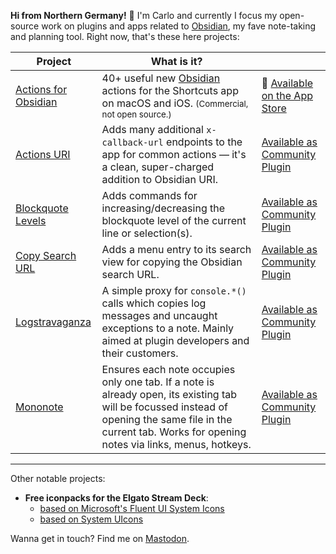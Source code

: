 **Hi from Northern Germany!** 👋 I'm Carlo and currently I focus my open-source work on plugins and apps related to [Obsidian](https://obsidian.md), my fave note-taking and planning tool.  Right now, that's these here projects:

| Project | What is it? | |
| - | - | - |
| [Actions for Obsidian](https://obsidian.actions.work/) | 40+ useful new [Obsidian](https://obsidian.md) actions for the Shortcuts app on macOS and iOS. <small>(Commercial, not open source.)</small> |  [Available on the App Store](https://apps.apple.com/app/id1659667937) |
| [Actions URI](https://github.com/czottmann/obsidian-actions-uri) | Adds many additional `x-callback-url` endpoints to the app for common actions — it's a clean, super-charged addition to Obsidian URI. | [Available as Community Plugin](https://obsidian.md/plugins?id=zottmann) | 
| [Blockquote Levels](https://github.com/czottmann/obsidian-blockquote-levels) | Adds commands for increasing/decreasing the blockquote level of the current line or selection(s). | [Available as Community Plugin](https://obsidian.md/plugins?id=zottmann) |
| [Copy Search URL](https://github.com/czottmann/obsidian-copy-search-url) | Adds a menu entry to its search view for copying the Obsidian search URL. | [Available as Community Plugin](https://obsidian.md/plugins?id=zottmann) |
| [Logstravaganza](https://github.com/czottmann/obsidian-logstravaganza) | A simple proxy for `console.*()` calls which copies log messages and uncaught exceptions to a note. Mainly aimed at plugin developers and their customers. | [Available as Community Plugin](https://obsidian.md/plugins?id=zottmann) |
| [Mononote](https://github.com/czottmann/obsidian-mononote) | Ensures each note occupies only one tab. If a note is already open, its existing tab will be focussed instead of opening the same file in the current tab. Works for opening notes via links, menus, hotkeys. | [Available as Community Plugin](https://obsidian.md/plugins?id=zottmann) |

---

Other notable projects:

- **Free iconpacks for the Elgato Stream Deck**:
  - [based on Microsoft's Fluent UI System Icons](https://github.com/czottmann/streamdeck-iconpack-fluentui-system-icons)
  - [based on System UIcons](https://github.com/czottmann/streamdeck-iconpack-system-uicons)
  
Wanna get in touch? Find me on <a rel="me" href="https://norden.social/@czottmann">Mastodon</a>.

<span style="display:none">proven6d1502</span>
